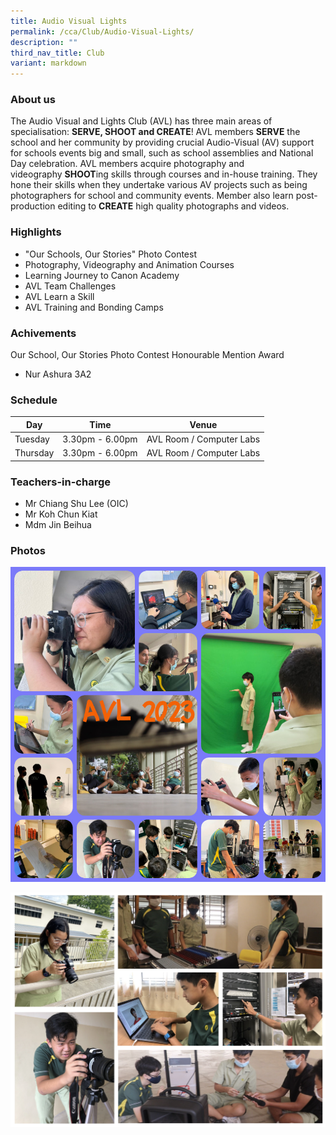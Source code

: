 ```yaml
---
title: Audio Visual Lights
permalink: /cca/Club/Audio-Visual-Lights/
description: ""
third_nav_title: Club
variant: markdown
---
```

### **About us**

The Audio Visual and Lights Club (AVL) has three main areas of specialisation: **SERVE, SHOOT and CREATE**! AVL members **SERVE** the school and her community by providing crucial Audio-Visual (AV) support for schools events big and small, such as school assemblies and National Day celebration. AVL members acquire photography and videography **SHOOT**ing skills through courses and in-house training. They hone their skills when they undertake various AV projects such as being photographers for school and community events. Member also learn post-production editing to **CREATE** high quality photographs and videos.   
 
### **Highlights**

* "Our Schools, Our Stories" Photo Contest 
* Photography, Videography and Animation Courses 
* Learning Journey to Canon Academy 
* AVL Team Challenges 
* AVL Learn a Skill 
* AVL Training and Bonding Camps

### **Achivements**

Our School, Our Stories Photo Contest Honourable Mention Award 
- Nur Ashura 3A2

### **Schedule**

| Day | Time | Venue |
| -------- | -------- | -------- |
| Tuesday  | 3.30pm - 6.00pm | AVL Room / Computer Labs |
| Thursday | 3.30pm - 6.00pm | AVL Room / Computer Labs |

### **Teachers-in-charge**

* Mr Chiang Shu Lee (OIC) 
* Mr Koh Chun Kiat 
* Mdm Jin Beihua
 
### **Photos**

![](/images/CCA/AVL/avl%20collage%20website.JPG)

![](/images/avl2.png)